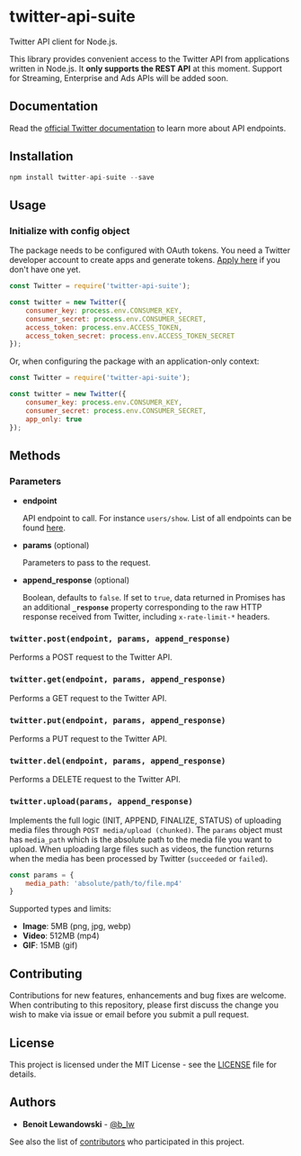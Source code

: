 # twitter-api-suite

Twitter API client for Node.js.

This library provides convenient access to the Twitter API from applications written in Node.js.
It **only supports the REST API** at this moment. Support for Streaming, Enterprise and Ads APIs will be added soon.


## Documentation

Read the [official Twitter documentation](https://developer.twitter.com/en/docs) to learn more about API endpoints.


## Installation

```javascript
npm install twitter-api-suite --save
```

## Usage

### Initialize with config object

The package needs to be configured with OAuth tokens.
You need a Twitter developer account to create apps and generate tokens.
[Apply here](https://developer.twitter.com/en/apply-for-access) if you don't have one yet.

```javascript
const Twitter = require('twitter-api-suite');

const twitter = new Twitter({
    consumer_key: process.env.CONSUMER_KEY,
    consumer_secret: process.env.CONSUMER_SECRET,
    access_token: process.env.ACCESS_TOKEN,
    access_token_secret: process.env.ACCESS_TOKEN_SECRET
});
```

Or, when configuring the package with an application-only context:

```javascript
const Twitter = require('twitter-api-suite');

const twitter = new Twitter({
    consumer_key: process.env.CONSUMER_KEY,
    consumer_secret: process.env.CONSUMER_SECRET,
    app_only: true
});
```

## Methods

### Parameters

* **endpoint**

  API endpoint to call. For instance `users/show`. List of all endpoints can be found [here](https://developer.twitter.com/en/docs/api-reference-index).



* **params** (optional)

  Parameters to pass to the request.



* **append_response** (optional)

  Boolean, defaults to `false`. If set to `true`, data returned in Promises has an additional **`_response`** property corresponding to the raw HTTP response received from Twitter, including `x-rate-limit-*` headers.


### `twitter.post(endpoint, params, append_response)`

Performs a POST request to the Twitter API.

### `twitter.get(endpoint, params, append_response)`

Performs a GET request to the Twitter API.

### `twitter.put(endpoint, params, append_response)`

Performs a PUT request to the Twitter API.

### `twitter.del(endpoint, params, append_response)`

Performs a DELETE request to the Twitter API.

### `twitter.upload(params, append_response)`

Implements the full logic (INIT, APPEND, FINALIZE, STATUS) of uploading media files through `POST media/upload (chunked)`. The `params` object must has `media_path` which is the absolute path to the media file you want to upload. When uploading large files such as videos, the function returns when the media has been processed by Twitter (`succeeded` or `failed`).

```javascript
const params = {
    media_path: 'absolute/path/to/file.mp4'
}
```

Supported types and limits:
* **Image**: 5MB (png, jpg, webp)
* **Video**: 512MB (mp4)
* **GIF**: 15MB (gif)


## Contributing

Contributions for new features, enhancements and bug fixes are welcome. When contributing to this repository, please first discuss the change you wish to make via issue or email before you submit a pull request.

## License

This project is licensed under the MIT License - see the [LICENSE](LICENSE.md) file for details.

## Authors

* **Benoit Lewandowski** - [@b_lw](https://twitter.com/b_lw)

See also the list of [contributors](https://github.com/blw7/twitter-api-suite/contributors) who participated in this project.